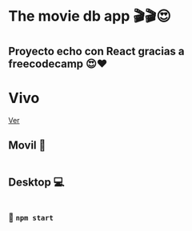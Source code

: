 # The movie db app 🎬🎬😍

## Proyecto echo con React gracias a freecodecamp 😍❤️

<h1>Vivo</h1>
 <a href="https://reactmoviee.netlify.app/">Ver</a>

 <h2>Movil 📱 </h2>
<img src="https://github.com/flopixx/ReactMovie/blob/master/src/images/movie.png" alt="" />
 <h2>Desktop 💻</h2>
 <img src="https://github.com/flopixx/ReactMovie/blob/master/src/images/The-movie-db-app.png" alt="" />

### 🚀 `npm start`
